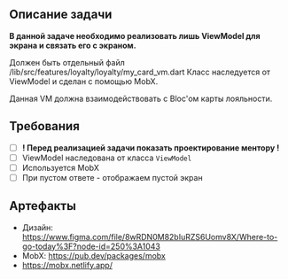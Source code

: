 ## Описание задачи

**В данной задаче необходимо реализовать лишь ViewModel для экрана и связать его с экраном.**

Должен быть отдельный файл /lib/src/features/loyalty/loyalty/my_card_vm.dart
Класс наследуется от ViewModel и сделан с помощью MobX.

Данная VM должна взаимодействовать c Bloc'ом карты лояльности.

## Требования

* [ ] **! Перед реализацией задачи показать проектирование ментору !**
* [ ] ViewModel наследована от класса  `ViewModel`
* [ ] Используется MobX
* [ ] При пустом ответе - отображаем пустой экран

## Артефакты

- Дизайн: https://www.figma.com/file/8wRDN0M82bIuRZS6Uomv8X/Where-to-go-today%3F?node-id=250%3A1043
- MobX: https://pub.dev/packages/mobx
- https://mobx.netlify.app/

 